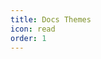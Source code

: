 ```yaml
---
title: Docs Themes
icon: read
order: 1
---
```


<ProjectPanel v-for="item in config" v-bind="item" />

<script setup lang="ts">
import config from '@docs-theme-config'
</script>
